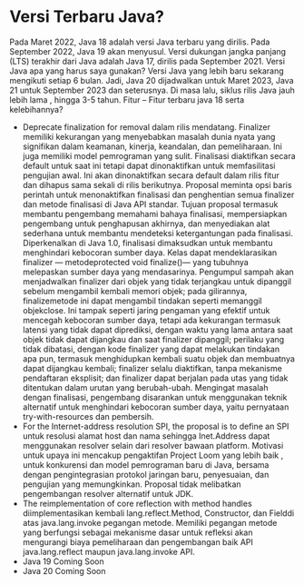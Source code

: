 # Versi Terbaru Java?

Pada Maret 2022, Java 18 adalah versi Java terbaru yang dirilis. Pada September
2022, Java 19 akan menyusul. Versi dukungan jangka panjang (LTS) terakhir dari
Java adalah Java 17, dirilis pada September 2021.
Versi Java apa yang harus saya gunakan?
Versi Java yang lebih baru sekarang mengikuti setiap 6 bulan. Jadi, Java 20
dijadwalkan untuk Maret 2023, Java 21 untuk September 2023 dan seterusnya. Di
masa lalu, siklus rilis Java jauh lebih lama , hingga 3-5 tahun.
Fitur – Fitur terbaru java 18 serta kelebihannya?

- Deprecate finalization for removal
  dalam rilis mendatang. Finalizer memiliki kekurangan yang menyebabkan
  masalah dunia nyata yang signifikan dalam keamanan, kinerja, keandalan, dan
  pemeliharaan. Ini juga memiliki model pemrograman yang sulit. Finalisasi
  diaktifkan secara default untuk saat ini tetapi dapat dinonaktifkan untuk
  memfasilitasi pengujian awal. Ini akan dinonaktifkan secara default dalam rilis
  fitur dan dihapus sama sekali di rilis berikutnya. Proposal meminta opsi baris
  perintah untuk menonaktifkan finalisasi dan penghentian semua finalizer dan
  metode finalisasi di Java API standar. Tujuan proposal termasuk membantu
  pengembang memahami bahaya finalisasi, mempersiapkan pengembang untuk
  penghapusan akhirnya, dan menyediakan alat sederhana untuk membantu
  mendeteksi ketergantungan pada finalisasi. Diperkenalkan di Java 1.0, finalisasi
  dimaksudkan untuk membantu menghindari kebocoran sumber daya. Kelas
  dapat mendeklarasikan finalizer — metodeprotected void finalize()— yang
  tubuhnya melepaskan sumber daya yang mendasarinya. Pengumpul sampah
  akan menjadwalkan finalizer dari objek yang tidak terjangkau untuk dipanggil
  sebelum mengambil kembali memori objek; pada gilirannya, finalizemetode ini
  dapat mengambil tindakan seperti memanggil objekclose. Ini tampak seperti
  jaring pengaman yang efektif untuk mencegah kebocoran sumber daya, tetapi
  ada kekurangan termasuk latensi yang tidak dapat diprediksi, dengan waktu yang
  lama antara saat objek tidak dapat dijangkau dan saat finalizer dipanggil; perilaku
  yang tidak dibatasi, dengan kode finalizer yang dapat melakukan tindakan apa
  pun, termasuk menghidupkan kembali suatu objek dan membuatnya dapat
  dijangkau kembali; finalizer selalu diaktifkan, tanpa mekanisme pendaftaran
  eksplisit; dan finalizer dapat berjalan pada utas yang tidak ditentukan dalam
  urutan yang berubah-ubah. Mengingat masalah dengan finalisasi, pengembang
  disarankan untuk menggunakan teknik alternatif untuk menghindari kebocoran
  sumber daya, yaitu pernyataan try-with-resources dan pembersih.
- For the Internet-address resolution SPI, the proposal is to define an SPI
  untuk resolusi alamat host dan nama sehingga Inet.Address dapat menggunakan
  resolver selain dari resolver bawaan platform. Motivasi untuk upaya ini mencakup
  pengaktifan Project Loom yang lebih baik , untuk konkurensi dan model
  pemrograman baru di Java, bersama dengan pengintegrasian protokol jaringan
  baru, penyesuaian, dan pengujian yang memungkinkan. Proposal tidak
  melibatkan pengembangan resolver alternatif untuk JDK.
- The reimplementation of core reflection with method handles
  diimplementasikan kembali lang.reflect.Method, Constructor, dan Fielddi atas
  java.lang.invoke pegangan metode. Memiliki pegangan metode yang berfungsi
  sebagai mekanisme dasar untuk refleksi akan mengurangi biaya pemeliharaan
  dan pengembangan baik API java.lang.reflect maupun java.lang.invoke API.
- Java 19 Coming Soon
- Java 20 Coming Soon
